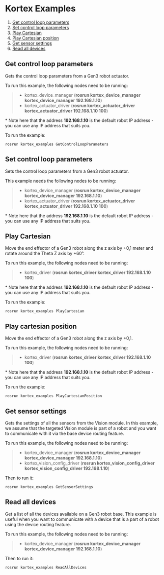 <!-- 
* KINOVA (R) KORTEX (TM)
*
* Copyright (c) 2018 Kinova inc. All rights reserved.
*
* This software may be modified and distributed 
* under the terms of the BSD 3-Clause license. 
*
* Refer to the LICENSE file for details.
*
* -->

# Kortex Examples

<!-- MarkdownTOC -->

1. [Get control loop parameters](#get-control-loop-parameters)
1. [Set control loop parameters](#set-control-loop-parameters)
1. [Play Cartesian](#play-cartesian)
1. [Play Cartesian position](#play-cartesian-position)
1. [Get sensor settings](#get-sensor-settings)
1. [Read all devices](#read-all-devices)

<!-- /MarkdownTOC -->


<a id="get-control-loop-parameters"></a>
## Get control loop parameters
<p>
Gets the control loop parameters from a Gen3 robot actuator. 
</p>

To run this example, the following nodes need to be running:
> - kortex\_device\_manager (**rosrun kortex\_device\_manager kortex\_device\_manager 192.168.1.10**)
> - kortex\_actuator\_driver (**rosrun kortex\_actuator\_driver kortex\_actuator\_driver 192.168.1.10 100**)

\* Note here that the address **192.168.1.10** is the default robot IP address - you can use any IP address that suits you.

To run the example:

<code>rosrun kortex_examples GetControlLoopParameters</code>

<a id="set-control-loop-parameters"></a>
## Set control loop parameters
<p>
Sets the control loop parameters from a Gen3 robot actuator. 
</p>

This example needs the following nodes to be running:
> - kortex\_device\_manager (**rosrun kortex\_device\_manager kortex\_device\_manager 192.168.1.10**)
> - kortex\_actuator\_driver (**rosrun kortex\_actuator\_driver kortex\_actuator\_driver 192.168.1.10 100**)

\* Note here that the address **192.168.1.10** is the default robot IP address - you can use any IP address that suits you.

<a id="play-cartesian"></a>
## Play Cartesian
<p>
Move the end effector of a Gen3 robot along the z axis by +0,1 meter and rotate around the Theta Z axis by +60°. 
</p>

To run this example, the following nodes need to be running:
> - kortex\_driver (**rosrun kortex\_driver kortex\_driver 192.168.1.10 100**)

\* Note here that the address **192.168.1.10** is the default robot IP address - you can use any IP address that suits you.

To run the example:

<code>rosrun kortex_examples PlayCartesian</code>

<a id="play-cartesian-position"></a>
## Play cartesian position

<p>
Move the end effector of a Gen3 robot along the z axis by +0,1. 
</p>

To run this example, the following nodes need to be running:
> - kortex\_driver (**rosrun kortex\_driver kortex\_driver 192.168.1.10 100**)

\* Note here that the address **192.168.1.10** is the default robot IP address - you can use any IP address that suits you.

To run the example:

<code>rosrun kortex_examples PlayCartesianPosition</code>

<a id="get-sensor-settings"></a>
## Get sensor settings
<p>
	Gets the settings of all the sensors from the Vision module. In this example, we assume that the targeted Vision module is part of a robot and you want to communicate with it via the base device routing feature.
</p>

To run this example, the following nodes need to be running:
> - kortex\_device\_manager (**rosrun kortex\_device\_manager kortex\_device\_manager 192.168.1.10**)
> - kortex\_vision\_config\_driver (**rosrun kortex\_vision\_config\_driver kortex\_vision\_config\_driver 192.168.1.10**)

Then to run it:

<code>rosrun kortex_examples GetSensorSettings</code>

<a id="read-all-devices"></a>
## Read all devices
<p>
	Get a list of all the devices available on a Gen3 robot base. This example is useful when you want to communicate with a device that is a part of a robot using the device routing feature.
</p>

To run this example, the following nodes need to be running:
> - kortex\_device\_manager (**rosrun kortex\_device\_manager kortex\_device\_manager 192.168.1.10**)

Then to run it:

<code>rosrun kortex_examples ReadAllDevices</code>


